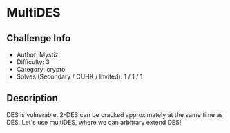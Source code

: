 # MultiDES

## Challenge Info
- Author: Mystiz
- Difficulty: 3
- Category: crypto
- Solves (Secondary / CUHK / Invited): 1 / 1 / 1 

## Description
DES is vulnerable. 2-DES can be cracked approximately at the same time as DES. Let's use multiDES, where we can arbitrary extend DES!

